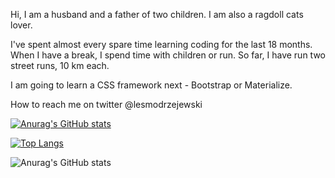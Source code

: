 Hi, I am a husband and a father of two children. I am also a ragdoll cats lover. 

I've spent almost every spare time learning coding for the last 18 months. When I have a break, I spend time with children or run. So far, I have run two street runs, 10 km each.

I am going to learn a CSS framework next - Bootstrap or Materialize.

How to reach me on twitter @lesmodrzejewski

[![Anurag's GitHub stats](https://github-readme-stats.vercel.app/api?username=lesmodrzejewski)](https://github.com/anuraghazra/github-readme-stats)

[![Top Langs](https://github-readme-stats.vercel.app/api/top-langs/?username=lesmodrzejewski&layout=highcontrast)](https://github.com/anuraghazra/github-readme-stats)

![Anurag's GitHub stats](https://github-readme-stats.vercel.app/api?username=lesmodrzejewski&hide=contribs,prs)

